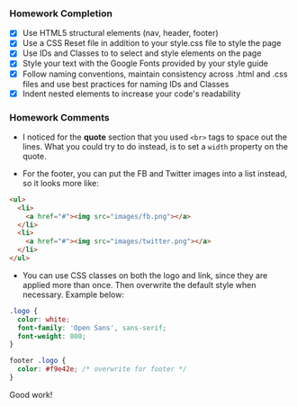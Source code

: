 ### Homework Completion

- [x] Use HTML5 structural elements (nav, header, footer)
- [x] Use a CSS Reset file in addition to your style.css file to style the page			
- [x] Use IDs and Classes to to select and style elements on the page			
- [x] Style your text with the Google Fonts provided by your style guide			
- [x] Follow naming conventions, maintain consistency across .html and .css files and use best practices for naming IDs and Classes			
- [x] Indent nested elements to increase your code's readability

### Homework Comments
- I noticed for the **quote** section that you used `<br>` tags to space out the lines. What you could try to do instead, is to set a `width` property on the quote.

- For the footer, you can put the FB and Twitter images into a list instead, so it looks more like:

```html
<ul>
  <li>
    <a href="#"><img src="images/fb.png"></a>
  </li>
  <li>
    <a href="#"><img src="images/twitter.png"></a>
  </li>
</ul>
```
- You can use CSS classes on both the logo and link, since they are applied more than once. Then overwrite the default style when necessary. Example below:

```css
.logo {
  color: white;
  font-family: 'Open Sans', sans-serif;
  font-weight: 800;
}

footer .logo {
  color: #f9e42e; /* overwrite for footer */
}
```
Good work!
